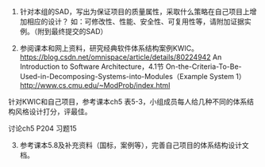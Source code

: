 1. 针对本组的SAD，写出为保证项目的质量属性，采取什么策略在自己项目上增加相应的设计？
    如：可修改性、性能、安全性、可复用性等，请附加证据实例。（附到最终提交的SAD）

2. 参阅课本和网上资料，研究经典软件体系结构案例KWIC。
   https://blog.csdn.net/omnispace/article/details/80224942
   An Introduction to Software Architecture，4.1节
   On-the-Criteria-To-Be-Used-in-Decomposing-Systems-into-Modules（Example System 1）
   http://www.cs.cmu.edu/~ModProb/index.html
   
针对KWIC和自己项目，参考课本ch5 表5-3，小组成员每人给几种不同的体系结构风格设计打分，评最佳。

讨论ch5 P204 习题15

3. 参考课本5.8及补充资料（国标，案例等），完善自己项目的体系结构设计文档。
